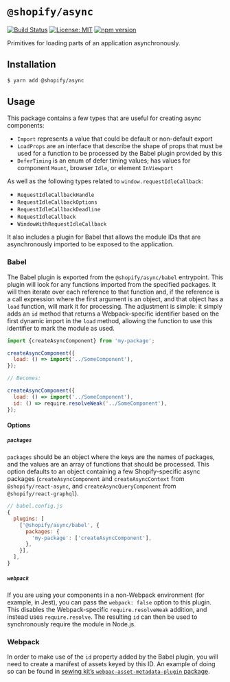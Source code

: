 # `@shopify/async`

[![Build Status](https://travis-ci.org/Shopify/quilt.svg?branch=master)](https://travis-ci.org/Shopify/quilt)
[![License: MIT](https://img.shields.io/badge/License-MIT-green.svg)](LICENSE.md) [![npm version](https://badge.fury.io/js/%40shopify%2Fasync.svg)](https://badge.fury.io/js/%40shopify%2Fasync.svg)

Primitives for loading parts of an application asynchronously.

## Installation

```bash
$ yarn add @shopify/async
```

## Usage

This package contains a few types that are useful for creating async components:

- `Import` represents a value that could be default or non-default export
- `LoadProps` are an interface that describe the shape of props that must be used for a function to be processed by the Babel plugin provided by this
- `DeferTiming` is an enum of defer timing values; has values for component `Mount`, browser `Idle`, or element `InViewport`

As well as the following types related to `window.requestIdleCallback`:

- `RequestIdleCallbackHandle`
- `RequestIdleCallbackOptions`
- `RequestIdleCallbackDeadline`
- `RequestIdleCallback`
- `WindowWithRequestIdleCallback`

It also includes a plugin for Babel that allows the module IDs that are asynchronously imported to be exposed to the application.

### Babel

The Babel plugin is exported from the `@shopify/async/babel` entrypoint. This plugin will look for any functions imported from the specified packages. It will then iterate over each reference to that function and, if the reference is a call expression where the first argument is an object, and that object has a `load` function, will mark it for processing. The adjustment is simple: it simply adds an `id` method that returns a Webpack-specific identifier based on the first dynamic import in the `load` method, allowing the function to use this identifier to mark the module as used.

```js
import {createAsyncComponent} from 'my-package';

createAsyncComponent({
  load: () => import('../SomeComponent'),
});

// Becomes:

createAsyncComponent({
  load: () => import('../SomeComponent'),
  id: () => require.resolveWeak('../SomeComponent'),
});
```

#### Options

##### `packages`

`packages` should be an object where the keys are the names of packages, and the values are an array of functions that should be processed. This option defaults to an object containing a few Shopify-specific async packages (`createAsyncComponent` and `createAsyncContext` from `@shopify/react-async`, and `createAsyncQueryComponent` from `@shopify/react-graphql`).

```js
// babel.config.js
{
  plugins: [
    ['@shopify/async/babel', {
      packages: {
        'my-package': ['createAsyncComponent'],
      },
    }],
  ],
}
```

##### `webpack`

If you are using your components in a non-Webpack environment (for example, in Jest), you can pass the `webpack: false` option to this plugin. This disables the Webpack-specific `require.resolveWeak` addition, and instead uses `require.resolve`. The resulting `id` can then be used to synchronously require the module in Node.js.

### Webpack

In order to make use of the `id` property added by the Babel plugin, you will need to create a manifest of assets keyed by this ID. An example of doing so can be found in [sewing kit’s `webpac-asset-metadata-plugin` package](https://github.com/Shopify/sewing-kit/tree/master/packages/webpack-asset-metadata-plugin).
